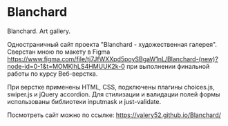 ﻿# Blanchard
Blanchard. Art gallery.

Одностраничный сайт проекта "Blanchard - художественная галерея".
Сверстан мною по макету в Figma
 https://www.figma.com/file/tj7JfWXXpd5poySBgaW1nL/Blanchard-(new)?node-id=0-1&t=MOMKIhLS4HMUUK2k-0
 при выполнении финальной работы по курсу Веб-верстка.

При верстке применены HTML, CSS, подключены плагины choices.js, swiper.js и jQuery accordion.
Для стилизации и валидации полей формы использованы библиотеки inputmask и just-validate.

Посмотреть сайт можно по ссылке: https://valery52.github.io/Blanchard/
